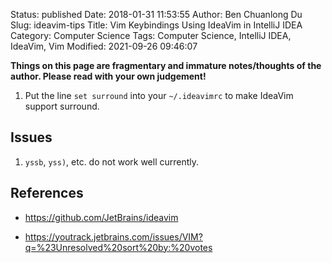 Status: published
Date: 2018-01-31 11:53:55
Author: Ben Chuanlong Du
Slug: ideavim-tips
Title: Vim Keybindings Using IdeaVim in IntelliJ IDEA
Category: Computer Science
Tags: Computer Science, IntelliJ IDEA, IdeaVim, Vim
Modified: 2021-09-26 09:46:07

**Things on this page are fragmentary and immature notes/thoughts of the author. Please read with your own judgement!**

1. Put the line `set surround` into your `~/.ideavimrc`
    to make IdeaVim support surround.

## Issues

1. `yssb`, `yss)`, etc. do not work well currently.


## References

- https://github.com/JetBrains/ideavim

- https://youtrack.jetbrains.com/issues/VIM?q=%23Unresolved%20sort%20by:%20votes
